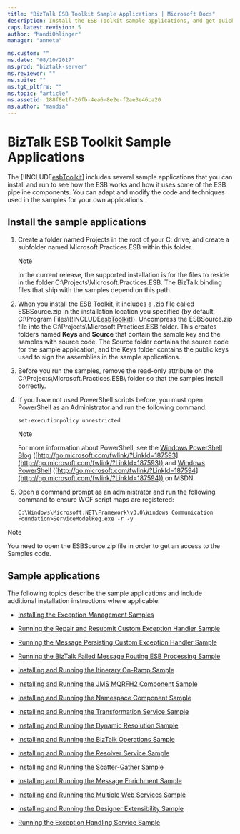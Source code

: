 ```yaml
---
title: "BizTalk ESB Toolkit Sample Applications | Microsoft Docs"
description: Install the ESB Toolkit sample applications, and get quick links on how to use them in BizTalk Server
caps.latest.revision: 5
author: "MandiOhlinger"
manager: "anneta"

ms.custom: ""
ms.date: "08/10/2017"
ms.prod: "biztalk-server"
ms.reviewer: ""
ms.suite: ""
ms.tgt_pltfrm: ""
ms.topic: "article"
ms.assetid: 188f8e1f-26fb-4ea6-8e2e-f2ae3e46ca20
ms.author: "mandia"
---
```


# BizTalk ESB Toolkit Sample Applications
The [!INCLUDE[esbToolkit](../includes/esbtoolkit-md.md)] includes several sample applications that you can install and run to see how the ESB works and how it uses some of the ESB pipeline components. You can adapt and modify the code and techniques used in the samples for your own applications.  
  
## Install the sample applications  
  
1.  Create a folder named Projects in the root of your C: drive, and create a subfolder named Microsoft.Practices.ESB within this folder.  
  
    > [!NOTE]
    >  In the current release, the supported installation is for the files to reside in the folder C:\Projects\Microsoft.Practices.ESB. The BizTalk binding files that ship with the samples depend on this path.  
  
2.  When you install the [ESB Toolkit](install-and-configure-the-microsoft-biztalk-esb-toolkit.md), it includes a .zip file called ESBSource.zip in the installation location you specified (by default, C:\Program Files\\[!INCLUDE[esbToolkit](../includes/esbtoolkit-md.md)]). Uncompress the ESBSource.zip file into the C:\Projects\Microsoft.Practices.ESB folder. This creates folders named **Keys** and **Source** that contain the sample key and the samples with source code. The Source folder contains the source code for the sample application, and the Keys folder contains the public keys used to sign the assemblies in the sample applications.  
  
3.  Before you run the samples, remove the read-only attribute on the C:\Projects\Microsoft.Practices.ESB\ folder so that the samples install correctly.  
  
4.  If you have not used PowerShell scripts before, you must open PowerShell as an Administrator and run the following command:  
  
    ```  
    set-executionpolicy unrestricted  
    ```  
  
    > [!NOTE]
    >  For more information about PowerShell, see the [Windows PowerShell Blog](http://go.microsoft.com/fwlink/?LinkId=187593) ([http://go.microsoft.com/fwlink/?LinkId=187593](http://go.microsoft.com/fwlink/?LinkId=187593)) and [Windows PowerShell](http://go.microsoft.com/fwlink/?LinkId=187594) ([http://go.microsoft.com/fwlink/?LinkId=187594](http://go.microsoft.com/fwlink/?LinkId=187594)) on MSDN.  
  
5.  Open a command prompt as an administrator and run the following command to ensure WCF script maps are registered:  
  
    ```  
    C:\Windows\Microsoft.NET\Framework\v3.0\Windows Communication Foundation>ServiceModelReg.exe -r -y  
    ```  
  
> [!NOTE]
>  You need to open the ESBSource.zip file in order to get an access to the Samples code.  

## Sample applications  
 The following topics describe the sample applications and include additional installation instructions where applicable:  
  
-   [Installing the Exception Management Samples](../esb-toolkit/installing-the-exception-management-samples.md)  
  
-   [Running the Repair and Resubmit Custom Exception Handler Sample](../esb-toolkit/running-the-repair-and-resubmit-custom-exception-handler-sample.md)  
  
-   [Running the Message Persisting Custom Exception Handler Sample](../esb-toolkit/running-the-message-persisting-custom-exception-handler-sample.md)  
  
-   [Running the BizTalk Failed Message Routing ESB Processing Sample](../esb-toolkit/running-the-biztalk-failed-message-routing-esb-processing-sample.md)  
  
-   [Installing and Running the Itinerary On-Ramp Sample](../esb-toolkit/installing-and-running-the-itinerary-on-ramp-sample.md)  
  
-   [Installing and Running the JMS MQRFH2 Component Sample](../esb-toolkit/installing-and-running-the-jms-mqrfh2-component-sample.md)  
  
-   [Installing and Running the Namespace Component Sample](../esb-toolkit/installing-and-running-the-namespace-component-sample.md)  
  
-   [Installing and Running the Transformation Service Sample](../esb-toolkit/installing-and-running-the-transformation-service-sample.md)  
  
-   [Installing and Running the Dynamic Resolution Sample](../esb-toolkit/installing-and-running-the-dynamic-resolution-sample.md)  
  
-   [Installing and Running the BizTalk Operations Sample](../esb-toolkit/installing-and-running-the-biztalk-operations-sample.md)  
  
-   [Installing and Running the Resolver Service Sample](../esb-toolkit/installing-and-running-the-resolver-service-sample.md)  
  
-   [Installing and Running the Scatter-Gather Sample](../esb-toolkit/installing-and-running-the-scatter-gather-sample.md)  
  
-   [Installing and Running the Message Enrichment Sample](../esb-toolkit/installing-and-running-the-message-enrichment-sample.md)  
  
-   [Installing and Running the Multiple Web Services Sample](../esb-toolkit/installing-and-running-the-multiple-web-services-sample.md)  
  
-   [Installing and Running the Designer Extensibility Sample](../esb-toolkit/installing-and-running-the-designer-extensibility-sample.md)  
  
-   [Running the Exception Handling Service Sample](../esb-toolkit/running-the-exception-handling-service-sample.md)